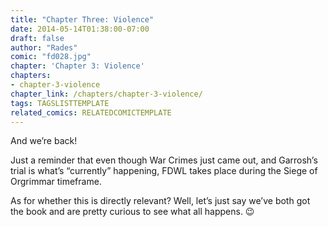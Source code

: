 ```yaml
---
title: "Chapter Three: Violence"
date: 2014-05-14T01:38:00-07:00
draft: false
author: "Rades"
comic: "fd028.jpg"
chapter: 'Chapter 3: Violence'
chapters:
- chapter-3-violence
chapter_link: /chapters/chapter-3-violence/
tags: TAGSLISTTEMPLATE
related_comics: RELATEDCOMICTEMPLATE
---
```


And we’re back! 


Just a reminder that even though War Crimes just came out, and Garrosh’s trial is what’s “currently” happening, FDWL takes place during the Siege of Orgrimmar timeframe.


As for whether this is directly relevant? Well, let’s just say we’ve both got the book and are pretty curious to see what all happens.  😉


